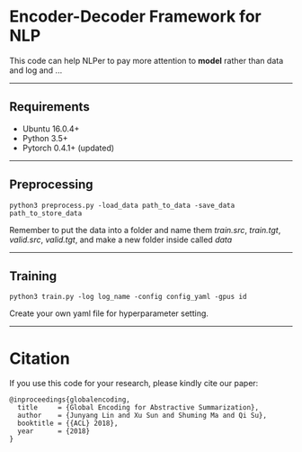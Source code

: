 # Encoder-Decoder Framework for NLP
This code can help NLPer to pay more attention to **model** rather than data and log and ...

***********************************************************

## Requirements
* Ubuntu 16.0.4+
* Python 3.5+
* Pytorch 0.4.1+ (updated)


**************************************************************

## Preprocessing
```
python3 preprocess.py -load_data path_to_data -save_data path_to_store_data 
```
Remember to put the data into a folder and name them *train.src*, *train.tgt*, *valid.src*, *valid.tgt*, and make a new folder inside called *data*

***************************************************************

## Training
```
python3 train.py -log log_name -config config_yaml -gpus id
```
Create your own yaml file for hyperparameter setting.

****************************************************************


<!-- ## Evaluation
```
python3 train.py -log log_name -config config_yaml -gpus id -restore checkpoint -mode eval
```

******************************************************************* -->

# Citation
If you use this code for your research, please kindly cite our paper:
```
@inproceedings{globalencoding,
  title     = {Global Encoding for Abstractive Summarization},
  author    = {Junyang Lin and Xu Sun and Shuming Ma and Qi Su},
  booktitle = {{ACL} 2018},
  year      = {2018}
}
```
